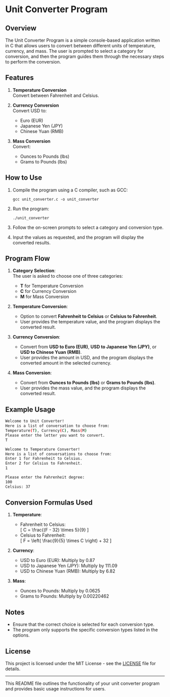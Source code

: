 # Unit Converter Program

## Overview

The Unit Converter Program is a simple console-based application written in C that allows users to convert between different units of temperature, currency, and mass. The user is prompted to select a category for conversion, and then the program guides them through the necessary steps to perform the conversion.

## Features

1. **Temperature Conversion**  
   Convert between Fahrenheit and Celsius.

2. **Currency Conversion**  
   Convert USD to:
   - Euro (EUR)
   - Japanese Yen (JPY)
   - Chinese Yuan (RMB)

3. **Mass Conversion**  
   Convert:
   - Ounces to Pounds (lbs)
   - Grams to Pounds (lbs)

## How to Use

1. Compile the program using a C compiler, such as GCC:
   ```
   gcc unit_converter.c -o unit_converter
   ```

2. Run the program:
   ```
   ./unit_converter
   ```

3. Follow the on-screen prompts to select a category and conversion type.

4. Input the values as requested, and the program will display the converted results.

## Program Flow

1. **Category Selection**:  
   The user is asked to choose one of three categories:
   - **T** for Temperature Conversion
   - **C** for Currency Conversion
   - **M** for Mass Conversion

2. **Temperature Conversion**:  
   - Option to convert **Fahrenheit to Celsius** or **Celsius to Fahrenheit**.
   - User provides the temperature value, and the program displays the converted result.

3. **Currency Conversion**:  
   - Convert from **USD to Euro (EUR)**, **USD to Japanese Yen (JPY)**, or **USD to Chinese Yuan (RMB)**.
   - User provides the amount in USD, and the program displays the converted amount in the selected currency.

4. **Mass Conversion**:  
   - Convert from **Ounces to Pounds (lbs)** or **Grams to Pounds (lbs)**.
   - User provides the mass value, and the program displays the converted result.

## Example Usage

```bash
Welcome to Unit Converter! 
Here is a list of conversation to choose from: 
Temperature(T), Currency(C), Mass(M) 
Please enter the letter you want to convert.
T

Welcome to Temperature Converter! 
Here is a list of conversations to choose from: 
Enter 1 for Fahrenheit to Celsius. 
Enter 2 for Celsius to Fahrenheit. 
1

Please enter the Fahrenheit degree: 
100
Celsius: 37
```

## Conversion Formulas Used

1. **Temperature**:  
   - Fahrenheit to Celsius:  
     \[
     C = \frac{(F - 32) \times 5}{9}
     \]
   - Celsius to Fahrenheit:  
     \[
     F = \left( \frac{9}{5} \times C \right) + 32
     \]

2. **Currency**:
   - USD to Euro (EUR): Multiply by 0.87
   - USD to Japanese Yen (JPY): Multiply by 111.09
   - USD to Chinese Yuan (RMB): Multiply by 6.82

3. **Mass**:
   - Ounces to Pounds: Multiply by 0.0625
   - Grams to Pounds: Multiply by 0.00220462

## Notes

- Ensure that the correct choice is selected for each conversion type.
- The program only supports the specific conversion types listed in the options.

## License

This project is licensed under the MIT License - see the [LICENSE](LICENSE) file for details.

---

This README file outlines the functionality of your unit converter program and provides basic usage instructions for users.